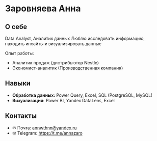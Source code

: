 # Заровняева Анна

## О себе
Data Analyst, Аналитик данных 
Люблю исследовать информацию, находить инсайты и визуализировать данные


Опыт работы: 
- Аналитик продаж (дистрибьютор Nestle)
- Экономист-аналитик (Производственная компания)
  

## Навыки
- **Обработка данных:** Power Query, Excel, SQL (PostgreSQL, MySQL)  
- **Визуализация:** Power BI, Yandex DataLens, Excel  

## Контакты
- ✉ Почта: annwthnn@yandex.ru
- ✉ Telegram: https://t.me/annazaro
